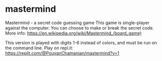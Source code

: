 # mastermind

Mastermind - a secret code guessing game
This game is single-player against the computer. You can choose to make or break the secret code.
More info: https://en.wikipedia.org/wiki/Mastermind_(board_game)

This version is played with digits 1-6 instead of colors, and must be run on the command line.
Play on repl.it: https://replit.com/@PouyanChamanian/mastermind?v=1  